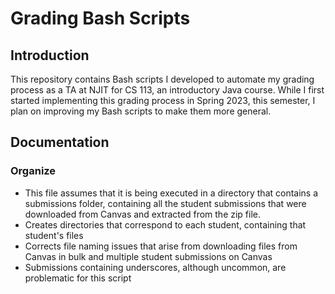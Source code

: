 # Grading Bash Scripts
## Introduction
This repository contains Bash scripts I developed to automate my grading process as a TA at NJIT for CS 113, an introductory Java course. While I first started implementing this grading process in Spring 2023, this semester, I plan on improving my Bash scripts to make them more general.
## Documentation
### Organize
- This file assumes that it is being executed in a directory that contains a submissions folder, containing all the student submissions that were downloaded from Canvas and extracted from the zip file.
- Creates directories that correspond to each student, containing that student's files
- Corrects file naming issues that arise from downloading files from Canvas in bulk and multiple student submissions on Canvas
- Submissions containing underscores, although uncommon, are problematic for this script
